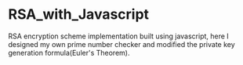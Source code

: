 # RSA_with_Javascript
RSA encryption scheme implementation built using javascript, here I designed my own prime number checker and modified the private key generation formula(Euler's Theorem).
